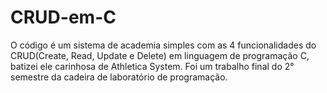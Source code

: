 # CRUD-em-C
O código é um sistema de academia simples com as 4 funcionalidades do CRUD(Create, Read, Update e Delete) em linguagem de programação C, batizei ele carinhosa de Athletica System. Foi um trabalho final do 2° semestre da cadeira de laboratório de programação.
